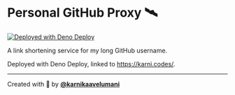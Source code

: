 # Personal GitHub Proxy 🛰

[![Deployed with Deno Deploy][deno_badge]][deno_deploy]

A link shortening service for my long GitHub username.

Deployed with Deno Deploy, linked to <https://karni.codes/>.

---

Created with 💖 by [**@karnikaavelumani**][author]

[author]: https://karni.codes/
[deno_deploy]: https://deno.com/deploy/
[deno_badge]: https://img.shields.io/badge/deno-deploy-black?logo=deno

